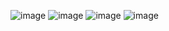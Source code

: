 ![image](https://user-images.githubusercontent.com/93157702/167696936-a30b6f7d-cada-49b9-92f5-c8520bbb3562.png)
![image](https://user-images.githubusercontent.com/93157702/167701910-d541a4f5-b35d-467d-8a49-6197bab8bbc3.png)
![image](https://user-images.githubusercontent.com/93157702/167703056-17d15d4c-0c67-414e-85f9-270b0b41932a.png)
![image](https://user-images.githubusercontent.com/93157702/167704035-7e135537-3432-454f-be69-d06af73cbec1.png)

